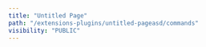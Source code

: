 ```yaml
---
title: "Untitled Page"
path: "/extensions-plugins/untitled-pageasd/commands"
visibility: "PUBLIC"
---
```

